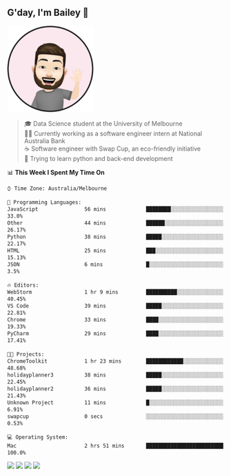 ## G'day, I'm Bailey 👋

<img src="https://raw.githubusercontent.com/baely/baely/master/image.png" width="200px">

> 🎓 Data Science student at the University of Melbourne <br>
> 👨‍💻 Currently working as a software engineer intern  at National Australia Bank <br>
> ☕️ Software engineer with Swap Cup, an eco-friendly initiative <br>
> 🌱 Trying to learn python and back-end development

<!--START_SECTION:waka-->
📊 **This Week I Spent My Time On** 

```text
⌚︎ Time Zone: Australia/Melbourne

💬 Programming Languages: 
JavaScript               56 mins             ████████░░░░░░░░░░░░░░░░░   33.0% 
Other                    44 mins             ██████░░░░░░░░░░░░░░░░░░░   26.17% 
Python                   38 mins             █████░░░░░░░░░░░░░░░░░░░░   22.17% 
HTML                     25 mins             ███░░░░░░░░░░░░░░░░░░░░░░   15.13% 
JSON                     6 mins              █░░░░░░░░░░░░░░░░░░░░░░░░   3.5%

🔥 Editors: 
WebStorm                 1 hr 9 mins         ██████████░░░░░░░░░░░░░░░   40.45% 
VS Code                  39 mins             █████░░░░░░░░░░░░░░░░░░░░   22.81% 
Chrome                   33 mins             ████░░░░░░░░░░░░░░░░░░░░░   19.33% 
PyCharm                  29 mins             ████░░░░░░░░░░░░░░░░░░░░░   17.41%

🐱‍💻 Projects: 
ChromeToolkit            1 hr 23 mins        ████████████░░░░░░░░░░░░░   48.68% 
holidayplanner3          38 mins             █████░░░░░░░░░░░░░░░░░░░░   22.45% 
holidayplanner2          36 mins             █████░░░░░░░░░░░░░░░░░░░░   21.43% 
Unknown Project          11 mins             █░░░░░░░░░░░░░░░░░░░░░░░░   6.91% 
swapcup                  0 secs              ░░░░░░░░░░░░░░░░░░░░░░░░░   0.53%

💻 Operating System: 
Mac                      2 hrs 51 mins       █████████████████████████   100.0%

```


<!--END_SECTION:waka-->

[<img height="40px" src="https://img.icons8.com/ios-filled/2x/linkedin.png">](https://linkedin.com/in/baileybutler1)
[<img height="40px" src="https://img.icons8.com/ios-filled/2x/github.png">](https://github.com/baely)
[<img height="40px" src="https://img.icons8.com/ios-filled/2x/salesforce.png">](https://trailblazer.me/id/baileybutler)
[<img height="40px" src="https://img.icons8.com/ios-filled/2x/instagram.png">](https://instagram.com/bae1y)
